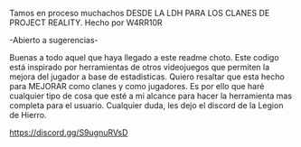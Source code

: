 Tamos en proceso muchachos
DESDE LA LDH PARA LOS CLANES DE PROJECT REALITY.
Hecho por W4RR10R

-Abierto a sugerencias-

Buenas a todo aquel que haya llegado a este readme choto.
Este codigo está inspirado por herramientas de otros videojuegos que permiten la mejora del jugador a base de estadisticas.
Quiero resaltar que esta hecho para MEJORAR como clanes y como jugadores. 
Es por ello que haré cualquier tipo de cosa que esté a mi alcance para hacer la herramienta mas completa para el usuario.
Cualquier duda, les dejo el discord de la Legion de Hierro.

https://discord.gg/S9ugnuRVsD
